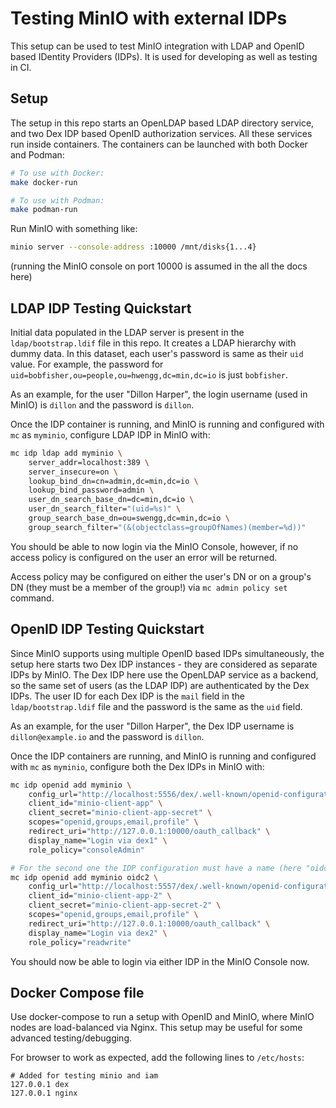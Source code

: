 # Testing MinIO with external IDPs

This setup can be used to test MinIO integration with LDAP and OpenID based IDentity Providers (IDPs). It is used for developing as well as testing in CI.

## Setup

The setup in this repo starts an OpenLDAP based LDAP directory service, and two Dex IDP based OpenID authorization services. All these services run inside containers. The containers can be launched with both Docker and Podman:

``` sh
# To use with Docker:
make docker-run

# To use with Podman:
make podman-run
```

Run MinIO with something like:

``` sh
minio server --console-address :10000 /mnt/disks{1...4}
```

(running the MinIO console on port 10000 is assumed in the all the docs here)

## LDAP IDP Testing Quickstart

Initial data populated in the LDAP server is present in the `ldap/bootstrap.ldif` file in this repo. It creates a LDAP hierarchy with dummy data. In this dataset, each user's password is same as their `uid` value. For example, the password for `uid=bobfisher,ou=people,ou=hwengg,dc=min,dc=io` is just `bobfisher`.

As an example, for the user "Dillon Harper", the login username (used in MinIO) is `dillon` and the password is `dillon`.

Once the IDP container is running, and MinIO is running and configured with `mc` as `myminio`, configure LDAP IDP in MinIO with:

``` sh
mc idp ldap add myminio \
    server_addr=localhost:389 \
    server_insecure=on \
    lookup_bind_dn=cn=admin,dc=min,dc=io \
    lookup_bind_password=admin \
    user_dn_search_base_dn=dc=min,dc=io \
    user_dn_search_filter="(uid=%s)" \
    group_search_base_dn=ou=swengg,dc=min,dc=io \
    group_search_filter="(&(objectclass=groupOfNames)(member=%d))"
```

You should be able to now login via the MinIO Console, however, if no access policy is configured on the user an error will be returned.

Access policy may be configured on either the user's DN or on a group's DN (they must be a member of the group!) via `mc admin policy set` command.

## OpenID IDP Testing Quickstart

Since MinIO supports using multiple OpenID based IDPs simultaneously, the setup here starts two Dex IDP instances - they are considered as separate IDPs by MinIO. The Dex IDP here use the OpenLDAP service as a backend, so the same set of users (as the LDAP IDP) are authenticated by the Dex IDPs. The user ID for each Dex IDP is the `mail` field in the `ldap/bootstrap.ldif` file and the password is the same as the `uid` field.

As an example, for the user "Dillon Harper", the Dex IDP username is `dillon@example.io` and the password is `dillon`.

Once the IDP containers are running, and MinIO is running and configured with `mc` as `myminio`, configure both the Dex IDPs in MinIO with:

```sh
mc idp openid add myminio \
    config_url="http://localhost:5556/dex/.well-known/openid-configuration" \
    client_id="minio-client-app" \
    client_secret="minio-client-app-secret" \
    scopes="openid,groups,email,profile" \
    redirect_uri="http://127.0.0.1:10000/oauth_callback" \
    display_name="Login via dex1" \
    role_policy="consoleAdmin"

# For the second one the IDP configuration must have a name (here "oidc2")
mc idp openid add myminio oidc2 \
    config_url="http://localhost:5557/dex/.well-known/openid-configuration" \
    client_id="minio-client-app-2" \
    client_secret="minio-client-app-secret-2" \
    scopes="openid,groups,email,profile" \
    redirect_uri="http://127.0.0.1:10000/oauth_callback" \
    display_name="Login via dex2" \
    role_policy="readwrite"

```

You should now be able to login via either IDP in the MinIO Console now.


## Docker Compose file

Use docker-compose to run a setup with OpenID and MinIO, where MinIO nodes are load-balanced via Nginx. This setup may be useful for some advanced testing/debugging.

For browser to work as expected, add the following lines to `/etc/hosts`:

``` text
# Added for testing minio and iam
127.0.0.1 dex
127.0.0.1 nginx
```
